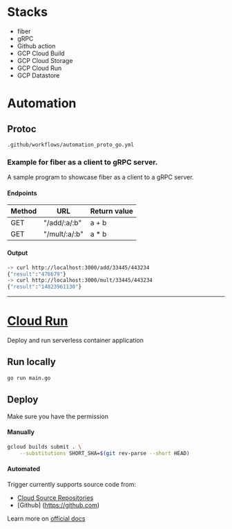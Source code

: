 # Stacks
- fiber
- gRPC
- Github action
- GCP Cloud Build
- GCP Cloud Storage
- GCP Cloud Run
- GCP Datastore

# Automation
## Protoc
```
.github/workflows/automation_proto_go.yml
```

### Example for fiber as a client to gRPC server.

A sample program to showcase fiber as a client to a gRPC server.

#### Endpoints

| Method | URL           | Return value |
| ------ | ------------- | ------------ |
| GET    | "/add/:a/:b"  | a + b        |
| GET    | "/mult/:a/:b" | a \* b       |

#### Output

```bash
-> curl http://localhost:3000/add/33445/443234
{"result":"476679"}
-> curl http://localhost:3000/mult/33445/443234
{"result":"14823961130"}
```

-----
# [Cloud Run](https://cloud.google.com/run)
Deploy and run serverless container application

## Run locally
```bash
go run main.go
```

## Deploy
Make sure you have the permission

#### Manually
```bash
gcloud builds submit . \
    --substitutions SHORT_SHA=$(git rev-parse --short HEAD)
```

#### Automated
Trigger currently supports source code from:
 - [Cloud Source Repositories](https://cloud.google.com/source-repositories)
 - [Github] (https://github.com)

 Learn more on [official docs](https://cloud.google.com/cloud-build/docs/automating-builds/create-manage-triggers)